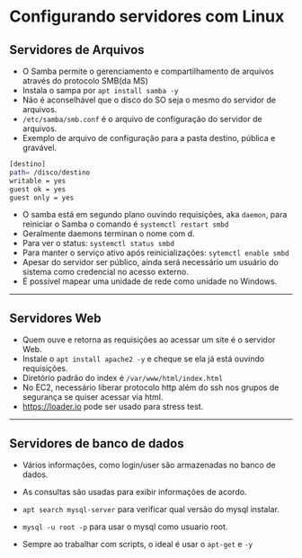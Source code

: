 # Configurando servidores com Linux
## Servidores de Arquivos 
- O Samba permite o gerenciamento e compartilhamento de arquivos através do protocolo SMB(da MS)
- Instala o sampa por `apt install samba -y` 
- Não é aconselhável que o disco do SO seja o mesmo do servidor de arquivos.
- `/etc/samba/smb.conf` é o arquivo de configuração do servidor de arquivos.
- Exemplo de arquivo de configuração para a pasta destino, pública e gravável.
```bash
[destino] 
path= /disco/destino
writable = yes
guest ok = yes
guest only = yes
```
- O samba está em segundo plano ouvindo requisições, aka `daemon`, para reiniciar o Samba o comando é `systemctl restart smbd`
- Geralmente daemons terminan o nome com d.
- Para ver o status: `systemctl status smbd`
- Para manter o serviço ativo após reinicializações: `sytemctl enable smbd`
- Apesar do servidor ser público, ainda será necessário um usuário do sistema como credencial no acesso externo.
- É possível mapear uma unidade de rede como unidade no Windows.

---
## Servidores Web
- Quem ouve e retorna as requisições ao acessar um site é o servidor Web.
- Instale o `apt install apache2 -y` e cheque se ela já está ouvindo requisições.
- Diretório padrão do index é `/var/www/html/index.html`
- No EC2, necessário liberar protocolo http além do ssh nos grupos de segurança se quiser acessar via html.
- https://loader.io pode ser usado para stress test.

---
## Servidores de banco de dados
- Vários informações, como login/user são armazenadas no banco de dados.
- As consultas são usadas para exibir informações de acordo.
- `apt search mysql-server` para verificar qual versão do mysql instalar.
- `mysql -u root -p` para usar o mysql como usuario root.

- Sempre ao trabalhar com scripts, o ideal é usar o `apt-get` e `-y`